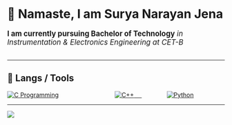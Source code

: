 # 🙏 Namaste, I am Surya Narayan Jena
<div style='font-size:1.2em'>
	<b>I am currently pursuing Bachelor of Technology</b>
	<i> in Instrumentation & Electronics Engineering at CET-B </i>
</div>

<br>
<hr>

## 🔧 Langs / Tools

<div align='left' style="display: flex; justify-content: space-between;">
	<!-- Programming Languages. -->
	<a href='#'>
		<img src='https://img.shields.io/badge/code-c%20programming-A8B9CC?logoWidth=30&labelColor=black&style=for-the-badge&logo=c' alt='C Programming'>
	</a>
	&emsp;
	<a href='#'>
		<img src='https://img.shields.io/badge/code-c%2B%2B-00599C?logoWidth=30&labelColor=black&style=for-the-badge&logo=c%2B%2B' alt='C++'>
	&emsp;
        <a href='https://www.python.org/'>
		<img src='https://img.shields.io/badge/code-python-007396?logoWidth=30&labelColor=black&style=for-the-badge&logo=python' alt='Python'>
	</a>
	&emsp;
</div>
<hr>
<img src="https://komarev.com/ghpvc/?username=atulsnjena&style=flat-square">
